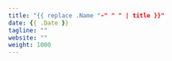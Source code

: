 ```yaml
---
title: "{{ replace .Name "-" " " | title }}"
date: {{ .Date }}
tagline: ""
website: ""
weight: 1000
---
```

